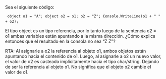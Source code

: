 Sea el siguiente código:

 ` ` `
    object o1 = "A";
    object o2 = o1;
    o2 = "Z";
    Console.WriteLine(o1 + " " + o2);
 ` ` `  
 
El tipo object es un tipo referencia, por lo tanto luego de la sentencia o2 = o1 ambas
variables están apuntando a la misma dirección. ¿Cómo explica entonces que el resultado en la
consola no sea “Z Z”?

RTA: Al asignarle a o2 la referencia al objeto o1, ambos objetos están apuntando hacia el contenido de o1. Luego, al asignarle a o2 un nuevo valor, el valor de o2 es casteado implicitamente hacia el tipo char/string. Dejando de ser la referencia al objeto o1. No significa que el objeto o2 cambie el valor de o1.